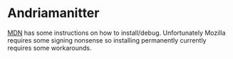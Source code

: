 # Andriamanitter

[MDN](https://developer.mozilla.org/en-US/docs/Mozilla/Add-ons/WebExtensions/Your_first_WebExtension#installing) has some instructions on how to install/debug.
Unfortunately Mozilla requires some signing nonsense so installing permanently currently requires some workarounds.
